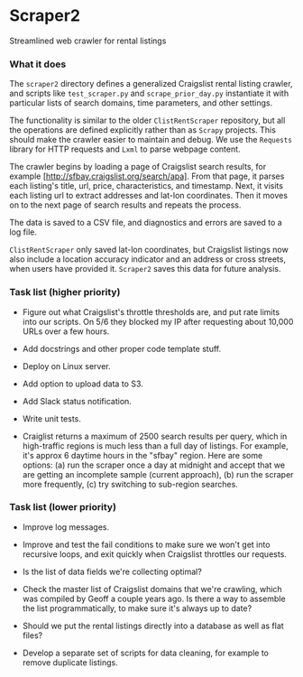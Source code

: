 # Scraper2

Streamlined web crawler for rental listings


### What it does

The `scraper2` directory defines a generalized Craigslist rental listing crawler, and scripts like `test_scraper.py` and `scrape_prior_day.py` instantiate it with particular lists of search domains, time parameters, and other settings. 

The functionality is similar to the older `ClistRentScraper` repository, but all the operations are defined explicitly rather than as `Scrapy` projects. This should make the crawler easier to maintain and debug. We use the `Requests` library for HTTP requests and `Lxml` to parse webpage content. 

The crawler begins by loading a page of Craigslist search results, for example [http://sfbay.craigslist.org/search/apa]. From that page, it parses each listing's title, url, price, characteristics, and timestamp. Next, it visits each listing url to extract addresses and lat-lon coordinates. Then it moves on to the next page of search results and repeats the process. 

The data is saved to a CSV file, and diagnostics and errors are saved to a log file.

`ClistRentScraper` only saved lat-lon coordinates, but Craigslist listings now also include a location accuracy indicator and an address or cross streets, when users have provided it. `Scraper2` saves this data for future analysis.


### Task list (higher priority)

- Figure out what Craigslist's throttle thresholds are, and put rate limits into our scripts. On 5/6 they blocked my IP after requesting about 10,000 URLs over a few hours.

- Add docstrings and other proper code template stuff.

- Deploy on Linux server.

- Add option to upload data to S3.

- Add Slack status notification.

- Write unit tests.

- Craiglist returns a maximum of 2500 search results per query, which in high-traffic regions is much less than a full day of listings. For example, it's approx 6 daytime hours in the "sfbay" region. Here are some options: (a) run the scraper once a day at midnight and accept that we are getting an incomplete sample (current approach), (b) run the scraper more frequently, (c) try switching to sub-region searches.


### Task list (lower priority)

- Improve log messages.

- Improve and test the fail conditions to make sure we won't get into recursive loops, and exit quickly when Craigslist throttles our requests.

- Is the list of data fields we're collecting optimal? 

- Check the master list of Craigslist domains that we're crawling, which was compiled by Geoff a couple years ago. Is there a way to assemble the list programmatically, to make sure it's always up to date?

- Should we put the rental listings directly into a database as well as flat files?

- Develop a separate set of scripts for data cleaning, for example to remove duplicate listings.
